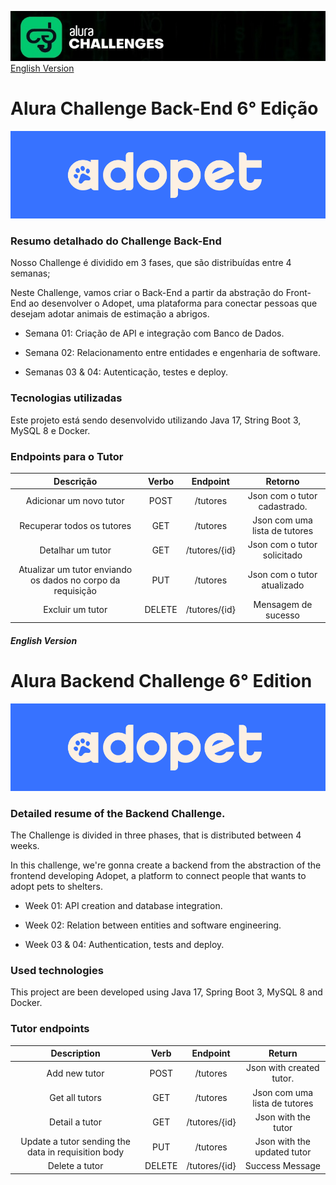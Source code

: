 ![Alura Challenges](https://github.com/blandygbc/adopet/blob/master/alura_challenges.jpeg?raw=true)
[English Version](https://github.com/blandygbc/adopet#english-version)
# Alura Challenge Back-End 6° Edição

![Adopet Logo](https://github.com/blandygbc/adopet/blob/master/Adopet_logo.png?raw=true)

### Resumo detalhado do Challenge Back-End

Nosso Challenge é dividido em 3 fases, que são distribuídas entre 4 semanas;

Neste Challenge, vamos criar o Back-End a partir da abstração do Front-End ao desenvolver o Adopet, uma plataforma para conectar pessoas que desejam 
adotar animais de estimação a abrigos.

- Semana 01: Criação de API e integração com Banco de Dados.

- Semana 02: Relacionamento entre entidades e engenharia de software.

- Semanas 03 & 04: Autenticação, testes e deploy.

### Tecnologias utilizadas

Este projeto está sendo desenvolvido utilizando Java 17, String Boot 3, MySQL 8 e Docker.

### Endpoints para o Tutor

|                         **Descrição**                        | **Verbo** |  **Endpoint** |          **Retorno**          |
|:------------------------------------------------------------:|:---------:|:-------------:|:-----------------------------:|
| Adicionar um novo tutor                                      | POST      | /tutores      | Json com o tutor cadastrado.  |
| Recuperar todos os tutores                                   | GET       | /tutores      | Json com uma lista de tutores |
| Detalhar um tutor                                            | GET       | /tutores/{id} | Json com o tutor solicitado   |
| Atualizar um tutor enviando  os dados no corpo da requisição | PUT       | /tutores      | Json com o tutor atualizado   |
| Excluir um tutor                                             | DELETE    | /tutores/{id} | Mensagem de sucesso           |

##### English Version

# Alura Backend Challenge 6° Edition

![Adopet Logo](https://github.com/blandygbc/adopet/blob/master/Adopet_logo.png?raw=true)

### Detailed resume of the Backend Challenge.

The Challenge is divided in three phases, that is distributed between 4 weeks.

In this challenge, we're gonna create a backend from the abstraction of the frontend developing Adopet, a platform to connect people that wants to adopt pets to shelters.

- Week 01: API creation and database integration.

- Week 02: Relation between entities and software engineering.

- Week 03 & 04: Authentication, tests and deploy.

### Used technologies

This project are been developed using Java 17, Spring Boot 3, MySQL 8 and Docker.

### Tutor endpoints

|                         **Description**                      | **Verb**  |  **Endpoint** |           **Return**          |
|:------------------------------------------------------------:|:---------:|:-------------:|:-----------------------------:|
| Add new tutor                                                | POST      | /tutores      | Json with created tutor.      |
| Get all tutors                                               | GET       | /tutores      | Json com uma lista de tutores |
| Detail a tutor                                               | GET       | /tutores/{id} | Json with the tutor           |
| Update a tutor sending the data in requisition body          | PUT       | /tutores      | Json with the updated tutor   |
| Delete a tutor                                               | DELETE    | /tutores/{id} | Success Message               |
